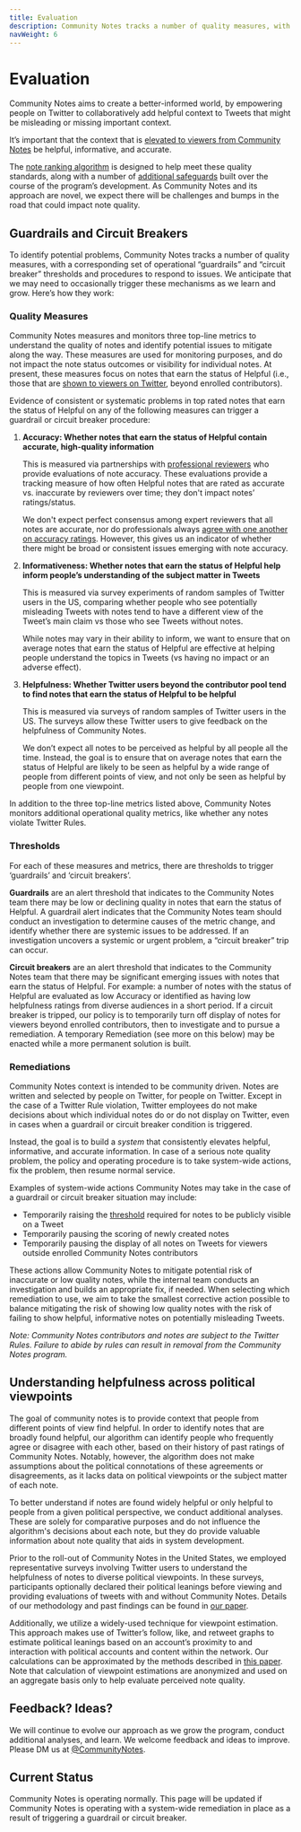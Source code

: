```yaml
---
title: Evaluation
description: Community Notes tracks a number of quality measures, with a corresponding set of operational guardrails.
navWeight: 6
---
```

#  Evaluation

Community Notes aims to create a better-informed world, by empowering people on Twitter to collaboratively add helpful context to Tweets that might be misleading or missing important context.

It’s important that the context that is [elevated to viewers from Community Notes](../contributing/notes-on-twitter.md) be helpful, informative, and accurate.

The [note ranking algorithm](./ranking-notes.md) is designed to help meet these quality standards, along with a number of [additional safeguards](../about/challenges.md) built over the course of the program’s development. As Community Notes and its approach are novel, we expect there will be challenges and bumps in the road that could impact note quality.

## Guardrails and Circuit Breakers

To identify potential problems, Community Notes tracks a number of quality measures, with a corresponding set of operational “guardrails” and “circuit breaker” thresholds and procedures to respond to issues. We anticipate that we may need to occasionally trigger these mechanisms as we learn and grow. Here’s how they work:

### Quality Measures

Community Notes measures and monitors three top-line metrics to understand the quality of notes and identify potential issues to mitigate along the way. These measures are used for monitoring purposes, and do not impact the note status outcomes or visibility for individual notes. At present, these measures focus on notes that earn the status of Helpful (i.e., those that are [shown to viewers on Twitter](../contributing/notes-on-twitter.md), beyond enrolled contributors).

Evidence of consistent or systematic problems in top rated notes that earn the status of Helpful on any of the following measures can trigger a guardrail or circuit breaker procedure:

1. **Accuracy: Whether notes that earn the status of Helpful contain accurate, high-quality information**

   This is measured via partnerships with [professional reviewers](https://blog.twitter.com/en_us/topics/company/2021/bringing-more-reliable-context-to-conversations-on-twitter) who provide evaluations of note accuracy. These evaluations provide a tracking measure of how often Helpful notes that are rated as accurate vs. inaccurate by reviewers over time; they don't impact notes’ ratings/status.

   We don't expect perfect consensus among expert reviewers that all notes are accurate, nor do professionals always [agree with one another on accuracy ratings](https://www.science.org/doi/10.1126/sciadv.abf4393). However, this gives us an indicator of whether there might be broad or consistent issues emerging with note accuracy.

2. **Informativeness: Whether notes that earn the status of Helpful help inform people’s understanding of the subject matter in Tweets**

   This is measured via survey experiments of random samples of Twitter users in the US, comparing whether people who see potentially misleading Tweets with notes tend to have a different view of the Tweet’s main claim vs those who see Tweets without notes.

   While notes may vary in their ability to inform, we want to ensure that on average notes that earn the status of Helpful are effective at helping people understand the topics in Tweets (vs having no impact or an adverse effect).

3. **Helpfulness: Whether Twitter users beyond the contributor pool tend to find notes that earn the status of Helpful to be helpful**

   This is measured via surveys of random samples of Twitter users in the US. The surveys allow these Twitter users to give feedback on the helpfulness of Community Notes.

   We don’t expect all notes to be perceived as helpful by all people all the time. Instead, the goal is to ensure that on average notes that earn the status of Helpful are likely to be seen as helpful by a wide range of people from different points of view, and not only be seen as helpful by people from one viewpoint.

In addition to the three top-line metrics listed above, Community Notes monitors additional operational quality metrics, like whether any notes violate Twitter Rules.

### Thresholds

For each of these measures and metrics, there are thresholds to trigger ‘guardrails’ and ‘circuit breakers’.

**Guardrails** are an alert threshold that indicates to the Community Notes team there may be low or declining quality in notes that earn the status of Helpful. A guardrail alert indicates that the Community Notes team should conduct an investigation to determine causes of the metric change, and identify whether there are systemic issues to be addressed. If an investigation uncovers a systemic or urgent problem, a “circuit breaker” trip can occur.

**Circuit breakers** are an alert threshold that indicates to the Community Notes team that there may be significant emerging issues with notes that earn the status of Helpful. For example: a number of notes with the status of Helpful are evaluated as low Accuracy or identified as having low helpfulness ratings from diverse audiences in a short period. If a circuit breaker is tripped, our policy is to temporarily turn off display of notes for viewers beyond enrolled contributors, then to investigate and to pursue a remediation. A temporary Remediation (see more on this below) may be enacted while a more permanent solution is built.

### Remediations

Community Notes context is intended to be community driven. Notes are written and selected by people on Twitter, for people on Twitter. Except in the case of a Twitter Rule violation, Twitter employees do not make decisions about which individual notes do or do not display on Twitter, even in cases when a guardrail or circuit breaker condition is triggered.

Instead, the goal is to build a _system_ that consistently elevates helpful, informative, and accurate information. In case of a serious note quality problem, the policy and operating procedure is to take system-wide actions, fix the problem, then resume normal service.

Examples of system-wide actions Community Notes may take in the case of a guardrail or circuit breaker situation may include:

- Temporarily raising the [threshold](./ranking-notes.md) required for notes to be publicly visible on a Tweet
- Temporarily pausing the scoring of newly created notes
- Temporarily pausing the display of all notes on Tweets for viewers outside enrolled Community Notes contributors

These actions allow Community Notes to mitigate potential risk of inaccurate or low quality notes, while the internal team conducts an investigation and builds an appropriate fix, if needed. When selecting which remediation to use, we aim to take the smallest corrective action possible to balance mitigating the risk of showing low quality notes with the risk of failing to show helpful, informative notes on potentially misleading Tweets.

_Note: Community Notes contributors and notes are subject to the Twitter Rules. Failure to abide by rules can result in removal from the Community Notes program._

## Understanding helpfulness across political viewpoints

The goal of community notes is to provide context that people from different points of view find helpful. In order to identify notes that are broadly found helpful, our algorithm can identify people who frequently agree or disagree with each other, based on their history of past ratings of Community Notes. Notably, however, the algorithm does not make assumptions about the political connotations of these agreements or disagreements, as it lacks data on political viewpoints or the subject matter of each note.

To better understand if notes are found widely helpful or only helpful to people from a given political perspective, we conduct additional analyses. These are solely for comparative purposes and do not influence the algorithm's decisions about each note, but they do provide valuable information about note quality that aids in system development.

Prior to the roll-out of Community Notes in the United States, we employed representative surveys involving Twitter users to understand the helpfulness of notes to diverse political viewpoints. In these surveys, participants optionally declared their political leanings before viewing and providing evaluations of tweets with and without Community Notes. Details of our methodology and past findings can be found in [our paper](https://github.com/twitter/communitynotes/blob/main/birdwatch_paper_2022_10_27.pdf).

Additionally, we utilize a widely-used technique for viewpoint estimation. This approach makes use of Twitter’s follow, like, and retweet graphs to estimate political leanings based on an account’s  proximity to and interaction with political accounts and content within the network. Our calculations can be approximated by the methods described in [this paper](http://pablobarbera.com/static/barbera_twitter_ideal_points.pdf). Note that calculation of viewpoint estimations are anonymized and used on an aggregate basis only to help evaluate perceived note quality.

## Feedback? Ideas?

We will continue to evolve our approach as we grow the program, conduct additional analyses, and learn. We welcome feedback and ideas to improve. Please DM us at [@CommunityNotes](https://twitter.com/communitynotes).

## Current Status

Community Notes is operating normally. This page will be updated if Community Notes is operating with a system-wide remediation in place as a result of triggering a guardrail or circuit breaker.
